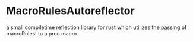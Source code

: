 # MacroRulesAutoreflector
a small compiletime reflection library for rust which utilizes the passing of macroRules! to a proc macro
